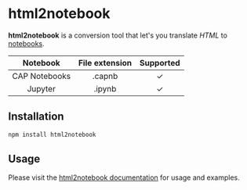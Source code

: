 # html2notebook

**html2notebook** is a conversion tool that let's you translate *HTML* to [notebooks](#supported-notebook-formats).

| Notebook | File extension | Supported |
|:---:|:---:|:---:|
| CAP Notebooks | .capnb | ✓ |
| Jupyter | .ipynb | ✓ |

## Installation

```sh
npm install html2notebook
```

## Usage

Please visit the [html2notebook documentation](https://mnkiefer.github.io/html2notebook/) for usage and examples.
